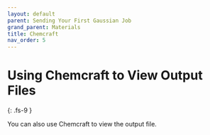 ```yaml
---
layout: default
parent: Sending Your First Gaussian Job
grand_parent: Materials
title: Chemcraft
nav_order: 5
---
```


# Using Chemcraft to View Output Files
{: .fs-9 }

You can also use Chemcraft to view the output file. 